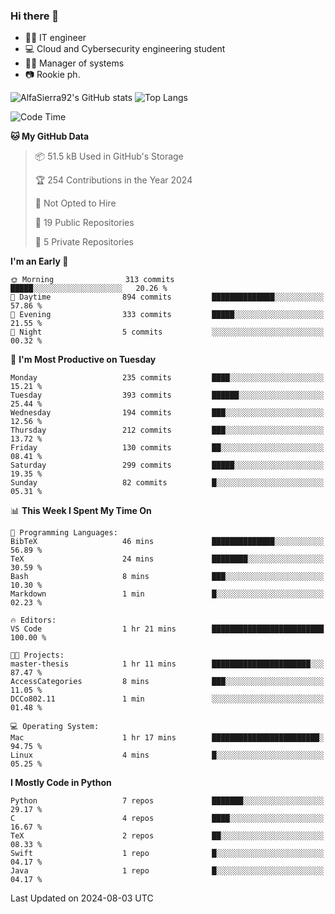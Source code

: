 ### Hi there 👋
- 👨‍💻 IT engineer
- 💻 Cloud and Cybersecurity engineering student
- 👨‍💼 Manager of systems
- 📷 Rookie ph.


![AlfaSierra92's GitHub stats](https://github-readme-stats.vercel.app/api?username=AlfaSierra92&theme=nord)
![Top Langs](https://github-readme-stats.vercel.app/api/top-langs/?username=AlfaSierra92&theme=nord&layout=compact)

<!--START_SECTION:waka-->
![Code Time](http://img.shields.io/badge/Code%20Time-152%20hrs%201%20min-blue)

**🐱 My GitHub Data** 

> 📦 51.5 kB Used in GitHub's Storage 
 > 
> 🏆 254 Contributions in the Year 2024
 > 
> 🚫 Not Opted to Hire
 > 
> 📜 19 Public Repositories 
 > 
> 🔑 5 Private Repositories 
 > 
**I'm an Early 🐤** 

```text
🌞 Morning                313 commits         █████░░░░░░░░░░░░░░░░░░░░   20.26 % 
🌆 Daytime                894 commits         ██████████████░░░░░░░░░░░   57.86 % 
🌃 Evening                333 commits         █████░░░░░░░░░░░░░░░░░░░░   21.55 % 
🌙 Night                  5 commits           ░░░░░░░░░░░░░░░░░░░░░░░░░   00.32 % 
```
📅 **I'm Most Productive on Tuesday** 

```text
Monday                   235 commits         ████░░░░░░░░░░░░░░░░░░░░░   15.21 % 
Tuesday                  393 commits         ██████░░░░░░░░░░░░░░░░░░░   25.44 % 
Wednesday                194 commits         ███░░░░░░░░░░░░░░░░░░░░░░   12.56 % 
Thursday                 212 commits         ███░░░░░░░░░░░░░░░░░░░░░░   13.72 % 
Friday                   130 commits         ██░░░░░░░░░░░░░░░░░░░░░░░   08.41 % 
Saturday                 299 commits         █████░░░░░░░░░░░░░░░░░░░░   19.35 % 
Sunday                   82 commits          █░░░░░░░░░░░░░░░░░░░░░░░░   05.31 % 
```


📊 **This Week I Spent My Time On** 

```text
💬 Programming Languages: 
BibTeX                   46 mins             ██████████████░░░░░░░░░░░   56.89 % 
TeX                      24 mins             ████████░░░░░░░░░░░░░░░░░   30.59 % 
Bash                     8 mins              ███░░░░░░░░░░░░░░░░░░░░░░   10.30 % 
Markdown                 1 min               █░░░░░░░░░░░░░░░░░░░░░░░░   02.23 % 

🔥 Editors: 
VS Code                  1 hr 21 mins        █████████████████████████   100.00 % 

🐱‍💻 Projects: 
master-thesis            1 hr 11 mins        ██████████████████████░░░   87.47 % 
AccessCategories         8 mins              ███░░░░░░░░░░░░░░░░░░░░░░   11.05 % 
DCCo802.11               1 min               ░░░░░░░░░░░░░░░░░░░░░░░░░   01.48 % 

💻 Operating System: 
Mac                      1 hr 17 mins        ████████████████████████░   94.75 % 
Linux                    4 mins              █░░░░░░░░░░░░░░░░░░░░░░░░   05.25 % 
```

**I Mostly Code in Python** 

```text
Python                   7 repos             ███████░░░░░░░░░░░░░░░░░░   29.17 % 
C                        4 repos             ████░░░░░░░░░░░░░░░░░░░░░   16.67 % 
TeX                      2 repos             ██░░░░░░░░░░░░░░░░░░░░░░░   08.33 % 
Swift                    1 repo              █░░░░░░░░░░░░░░░░░░░░░░░░   04.17 % 
Java                     1 repo              █░░░░░░░░░░░░░░░░░░░░░░░░   04.17 % 
```




 Last Updated on 2024-08-03 UTC
<!--END_SECTION:waka-->

<!--
**AlfaSierra92/AlfaSierra92** is a ✨ _special_ ✨ repository because its `README.md` (this file) appears on your GitHub profile.

Here are some ideas to get you started:

- 🔭 I’m currently working on ...
- 🌱 I’m currently learning ...
- 👯 I’m looking to collaborate on ...
- 🤔 I’m looking for help with ...
- 💬 Ask me about ...
- 📫 How to reach me: ...
- 😄 Pronouns: ...
- ⚡ Fun fact: ...
-->

